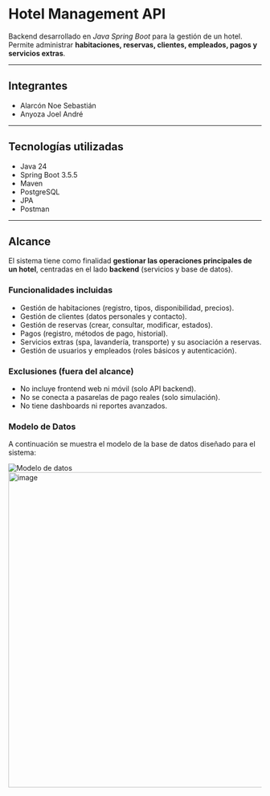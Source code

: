 # Hotel Management API

Backend desarrollado en _Java Spring Boot_ para la gestión de un hotel.  
Permite administrar **habitaciones, reservas, clientes, empleados, pagos y servicios extras**.

---

## Integrantes

- Alarcón Noe Sebastián
- Anyoza Joel André

---

## Tecnologías utilizadas

- Java 24
- Spring Boot 3.5.5
- Maven
- PostgreSQL
- JPA
- Postman

---

## Alcance

El sistema tiene como finalidad **gestionar las operaciones principales de un hotel**, centradas en el lado **backend** (servicios y base de datos).

### Funcionalidades incluidas

- Gestión de habitaciones (registro, tipos, disponibilidad, precios).
- Gestión de clientes (datos personales y contacto).
- Gestión de reservas (crear, consultar, modificar, estados).
- Pagos (registro, métodos de pago, historial).
- Servicios extras (spa, lavandería, transporte) y su asociación a reservas.
- Gestión de usuarios y empleados (roles básicos y autenticación).

### Exclusiones (fuera del alcance)

- No incluye frontend web ni móvil (solo API backend).
- No se conecta a pasarelas de pago reales (solo simulación).
- No tiene dashboards ni reportes avanzados.

### Modelo de Datos

A continuación se muestra el modelo de la base de datos diseñado para el sistema:

![Modelo de datos](C:\javaSpring\hotel_backend\src\main\resources\static\HotelDB.png)
<img width="802" height="628" alt="image" src="https://github.com/user-attachments/assets/a4b7c82d-1ff9-4963-a4f0-3c75cb12c47e" />



